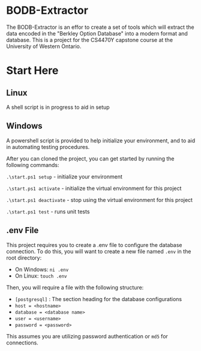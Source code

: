 # BODB-Extractor
The BODB-Extractor is an effor to create a set of tools which will extract the data encoded in the "Berkley Option Database" into a modern format and database.  This is a project for the CS4470Y capstone course at the University of Western Ontario.

# Start Here

## Linux
A shell script is in progress to aid in setup

## Windows
A powershell script is provided to help initialize your environment, and to aid in automating testing procedures.

After you can cloned the project, you can get started by running the following commands:

`.\start.ps1 setup` - initialize your environment

`.\start.ps1 activate` - initialize the virtual environment for this project

`.\start.ps1 deactivate` - stop using the virtual environment for this project

`.\start.ps1 test` - runs unit tests

## .env File
This project requires you to create a .env file to configure the database connection.  To do this, you will want to create a new file named `.env` in the root directory:

- On Windows: `ni .env`
- On Linux: `touch .env`

Then, you will require a file with the following structure:
- `[postgresql]` : The section heading for the database configurations
- `host = <hostname>`
- `database = <database name>`
- `user = <username>`
- `password = <password>`

This assumes you are utilizing password authentication or `md5` for connections.